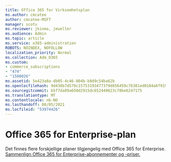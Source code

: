 ```yaml
---
title: Office 365 for Virksomhetsplan
ms.author: cmcatee
author: cmcatee-MSFT
manager: scotv
ms.reviewer: jkinma, jmueller
ms.audience: Admin
ms.topic: article
ms.service: o365-administration
ROBOTS: NOINDEX, NOFOLLOW
localization_priority: Normal
ms.collection: Adm_O365
ms.custom:
- commerce_subscriptions
- "474"
- "1500026"
ms.assetid: 5e423a8a-db05-4c46-804b-b8d9c54ba62b
ms.openlocfilehash: 9d438b7d570c15753193477379d856459c76381ed0104a6f919d5b46e06dcadf
ms.sourcegitcommit: b5f7da89a650d2915dc652449623c78be6247175
ms.translationtype: MT
ms.contentlocale: nb-NO
ms.lasthandoff: 08/05/2021
ms.locfileid: "53974426"
---
```

# <a name="office-365-for-enterprise-plan"></a>Office 365 for Enterprise-plan

Det finnes flere forskjellige planer tilgjengelig med Office 365 for Enterprise. [Sammenlign Office 365 for Enterprise-abonnementer og -priser.](https://products.office.com/business/compare-more-office-365-for-business-plans)  